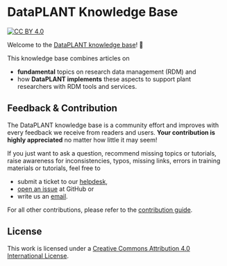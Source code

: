# DataPLANT Knowledge Base

[![CC BY 4.0][cc-by-shield]][cc-by]

Welcome to the [DataPLANT knowledge base](https://nfdi4plants.org/nfdi4plants.knowledgebase/index.html)! 👋

This knowledge base combines articles on
- **fundamental** topics on research data management (RDM) and
- how **DataPLANT implements** these aspects to support plant researchers with RDM tools and services.

## Feedback & Contribution

The DataPLANT knowledge base is a community effort and improves with every feedback we receive from readers and users.
**Your contribution is highly appreciated** no matter how little it may seem!

If you just want to ask a question, recommend missing topics or tutorials, raise awareness for inconsistencies, typos, missing links, errors in training materials or tutorials, feel free to

- submit a ticket to our [helpdesk](https://helpdesk.nfdi4plants.org/?topic=Documentation_KnowledgeBase),
- [open an issue](https://github.com/nfdi4plants/nfdi4plants.knowledgebase/issues/new/) at GitHub or
- write us an <a href="javascript:location='mailto:\u0069\u006e\u0066\u006f\u0040\u006e\u0066\u0064\u0069\u0034\u0070\u006c\u0061\u006e\u0074\u0073\u002e\u006f\u0072\u0067';void 0">email</a>.

For all other contributions, please refer to the [contribution guide](https://nfdi4plants.org/nfdi4plants.knowledgebase/docs/CONTRIBUTING.html).

## License

This work is licensed under a
[Creative Commons Attribution 4.0 International License][cc-by].

[cc-by]: http://creativecommons.org/licenses/by/4.0/
[cc-by-shield]: https://img.shields.io/badge/License-CC%20BY%204.0-lightgrey.svg
